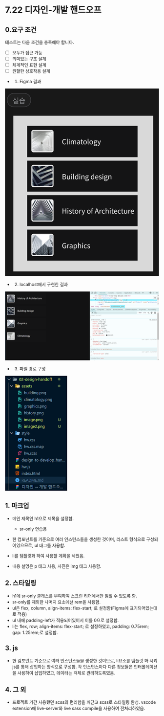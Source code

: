 # 7.22 디자인-개발 핸드오프

## 0.요구 조건

테스트는 다음 조건을 충족해야 합니다.

- [ ] 모두가 접근 가능
- [ ] 의미있는 구조 설계
- [ ] 체계적인 표현 설계
- [ ] 원할한 상호작용 설계

- 1. Figma 결과

![result](/02-design-handoff/assets/image.png)

- 2. localhost에서 구현한 결과

![result on localhost](/02-design-handoff/assets/image2.png)

- 3. 파일 경로 구성

![파일 경로 구성](/02-design-handoff/assets/image3.png)

## 1. 마크업

- 메인 제목인 h1으로 제목을 설정함.

  - sr-only 연습용

- 한 컴포넌트를 기준으로 여러 인스턴스들을 생성한 것이며, 리스트 형식으로 구성되어있으므로, ul 태그를 사용함.
- li를 템플릿화 하여 사용할 계획을 세웠음.
- 내용 설명은 p 태그 사용, 사진은 img 태그 사용함.

## 2. 스타일링

- h1에 sr-only 클래스를 부여하여 스크린 리더에서만 읽힐 수 있도록 함.
- sr-only를 제외한 나머지 요소에선 rem을 사용함.
- ul은 flex, column, align-items: flex-start; 로 설정함(Figma에 표기되어있는대로 적용)
- ul 내에 padding-left가 적용되어있어서 이를 0으로 설정함.
- li는 flex, row; align-items: flex-start; 로 설정하였고, padding: 0.75rem; gap: 1.25rem;로 설정함.

## 3. js

- 한 컴포넌트 기준으로 여러 인스턴스들을 생성한 것이므로, li요소를 템플릿 화 시켜 js를 통해 삽입하는 방식으로 구성함. 각 인스턴스마다 다른 정보들은 인터폴레이션을 사용하여 삽입하였고, 데이터는 객체로 관리하도록였음.

## 4. 그 외

- 프로젝트 기간 사용했던 scss의 편리함을 깨닫고 scss로 스타일링 완성. vscode extension에 live-server와 live sass compile을 사용하여 전처리하였음.
